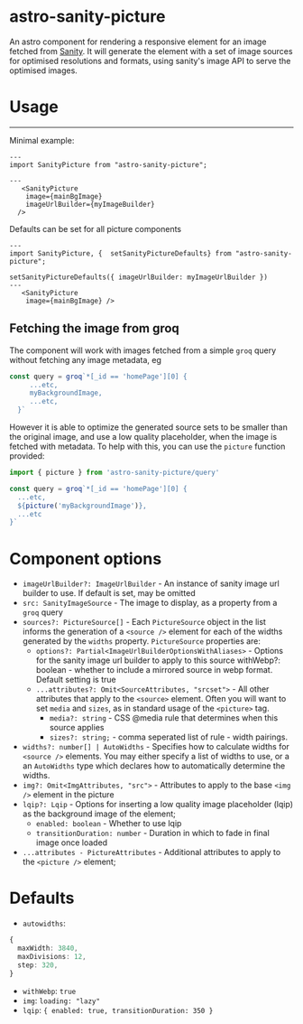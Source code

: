 # astro-sanity-picture
An astro component for rendering a responsive <picture> element for an image fetched from [Sanity](https://www.sanity.io). It will generate the element with a set of image sources for optimised resolutions and formats, using sanity's image API to serve the optimised images.

# Usage
---
Minimal example:

```astro
---
import SanityPicture from "astro-sanity-picture";

---
   <SanityPicture
    image={mainBgImage}
    imageUrlBuilder={myImageBuilder}
  /> 
```

Defaults can be set for all picture components

```astro
---
import SanityPicture, {  setSanityPictureDefaults} from "astro-sanity-picture";

setSanityPictureDefaults({ imageUrlBuilder: myImageUrlBuilder })
---
   <SanityPicture
    image={mainBgImage} /> 
```

## Fetching the image from groq
The component will work with images fetched from a simple `groq`  query without fetching any image metadata, eg

```ts
const query = groq`*[_id == 'homePage'][0] {
     ...etc,
     myBackgroundImage,
     ...etc,
  }`
```

However it is able to optimize the generated source sets to be smaller than the original image, and use a low quality placeholder, when the image is fetched with metadata.
To help with this, you can use the `picture` function provided:

```ts
import { picture } from 'astro-sanity-picture/query'

const query = groq`*[_id == 'homePage'][0] {
  ...etc,
  ${picture('myBackgroundImage')},
  ...etc
}`
```

# Component options

- `imageUrlBuilder?: ImageUrlBuilder` - An instance of sanity image url builder to use. If default is set, may be omitted
- `src: SanityImageSource` - The image to display, as a property from a `groq` query
- `sources?: PictureSource[]` - Each `PictureSource` object in the list informs the generation of a `<source />` element for each of the widths generated by the `widths` property. `PictureSource` properties are:
  - `options?: Partial<ImageUrlBuilderOptionsWithAliases>` - Options for the sanity image url builder to apply to this source
  withWebp?: boolean - whether to include a mirrored source in webp format. Default setting is true
  - `...attributes?: Omit<SourceAttributes, "srcset">` - All other attributes that apply to the `<source>` element. Often you will want to set `media` and `sizes`, as in standard usage of the `<picture>` tag.
    - `media?: string` - CSS @media rule that determines when this source applies
    - `sizes?: string;` - comma seperated list of rule - width pairings.
- `widths?: number[] | AutoWidths` - Specifies how to calculate widths for `<source />` elements. You may either specify a list of widths to use, or a an `AutoWidths` type which declares how to automatically determine the widths. 
- `img?: Omit<ImgAttributes, "src">` - Attributes to apply to the base `<img />` element in the picture
- `lqip?: Lqip` - Options for inserting a low quality image placeholder (lqip) as the background image of the element;
  - `enabled: boolean` - Whether to use lqip
  - `transitionDuration: number` - Duration in which to fade in final image once loaded
- `...attributes - PictureAttributes` - Additional attributes to apply to the `<picture />` element;

# Defaults 
- `autowidths`:
```ts
{
  maxWidth: 3840,
  maxDivisions: 12,
  step: 320,
}
```
- `withWebp`: `true`
- `img`: `loading: "lazy"`
- `lqip`: `{ enabled: true, transitionDuration: 350 }`